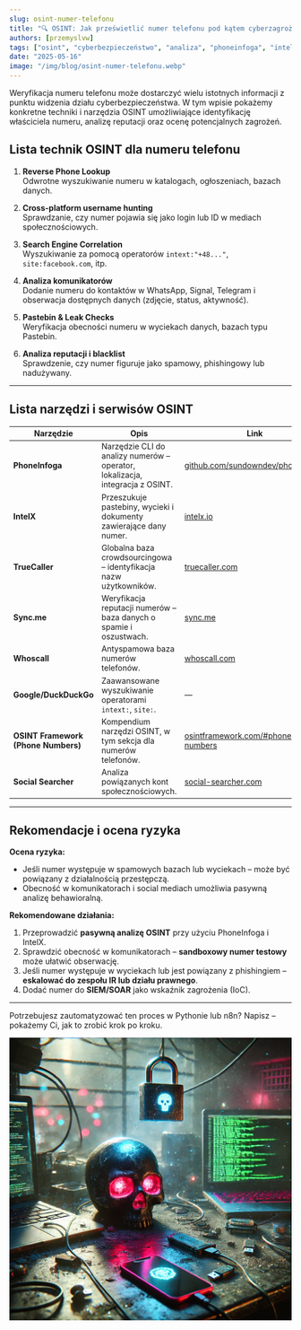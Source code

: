 ```yaml
---
slug: osint-numer-telefonu
title: "🔍 OSINT: Jak prześwietlić numer telefonu pod kątem cyberzagrożeń"
authors: [przemyslvw]
tags: ["osint", "cyberbezpieczeństwo", "analiza", "phoneinfoga", "intelx"]
date: "2025-05-16"
image: "/img/blog/osint-numer-telefonu.webp"
---
```


Weryfikacja numeru telefonu może dostarczyć wielu istotnych informacji z punktu widzenia działu cyberbezpieczeństwa. W tym wpisie pokażemy konkretne techniki i narzędzia OSINT umożliwiające identyfikację właściciela numeru, analizę reputacji oraz ocenę potencjalnych zagrożeń.

## Lista technik OSINT dla numeru telefonu

1. **Reverse Phone Lookup**  
   Odwrotne wyszukiwanie numeru w katalogach, ogłoszeniach, bazach danych.

2. **Cross-platform username hunting**  
   Sprawdzanie, czy numer pojawia się jako login lub ID w mediach społecznościowych.

3. **Search Engine Correlation**  
   Wyszukiwanie za pomocą operatorów `intext:"+48..."`, `site:facebook.com`, itp.

4. **Analiza komunikatorów**  
   Dodanie numeru do kontaktów w WhatsApp, Signal, Telegram i obserwacja dostępnych danych (zdjęcie, status, aktywność).

5. **Pastebin & Leak Checks**  
   Weryfikacja obecności numeru w wyciekach danych, bazach typu Pastebin.

6. **Analiza reputacji i blacklist**  
   Sprawdzenie, czy numer figuruje jako spamowy, phishingowy lub nadużywany.

---

## Lista narzędzi i serwisów OSINT

| Narzędzie | Opis | Link |
|----------|------|------|
| **PhoneInfoga** | Narzędzie CLI do analizy numerów – operator, lokalizacja, integracja z OSINT. | [github.com/sundowndev/phoneinfoga](https://github.com/sundowndev/phoneinfoga) |
| **IntelX** | Przeszukuje pastebiny, wycieki i dokumenty zawierające dany numer. | [intelx.io](https://intelx.io) |
| **TrueCaller** | Globalna baza crowdsourcingowa – identyfikacja nazw użytkowników. | [truecaller.com](https://www.truecaller.com) |
| **Sync.me** | Weryfikacja reputacji numerów – baza danych o spamie i oszustwach. | [sync.me](https://www.sync.me) |
| **Whoscall** | Antyspamowa baza numerów telefonów. | [whoscall.com](https://www.whoscall.com) |
| **Google/DuckDuckGo** | Zaawansowane wyszukiwanie operatorami `intext:`, `site:`. | — |
| **OSINT Framework (Phone Numbers)** | Kompendium narzędzi OSINT, w tym sekcja dla numerów telefonów. | [osintframework.com/#phone-numbers](https://osintframework.com/#phone-numbers) |
| **Social Searcher** | Analiza powiązanych kont społecznościowych. | [social-searcher.com](https://www.social-searcher.com) |

---

## Rekomendacje i ocena ryzyka

**Ocena ryzyka:**
- Jeśli numer występuje w spamowych bazach lub wyciekach – może być powiązany z działalnością przestępczą.
- Obecność w komunikatorach i social mediach umożliwia pasywną analizę behawioralną.

**Rekomendowane działania:**
1. Przeprowadzić **pasywną analizę OSINT** przy użyciu PhoneInfoga i IntelX.
2. Sprawdzić obecność w komunikatorach – **sandboxowy numer testowy** może ułatwić obserwację.
3. Jeśli numer występuje w wyciekach lub jest powiązany z phishingiem – **eskalować do zespołu IR lub działu prawnego**.
4. Dodać numer do **SIEM/SOAR** jako wskaźnik zagrożenia (IoC).

---

Potrzebujesz zautomatyzować ten proces w Pythonie lub n8n? Napisz – pokażemy Ci, jak to zrobić krok po kroku.

![Grupy ransomware 2025](/img/blog/osint-numer-telefonu.webp)
